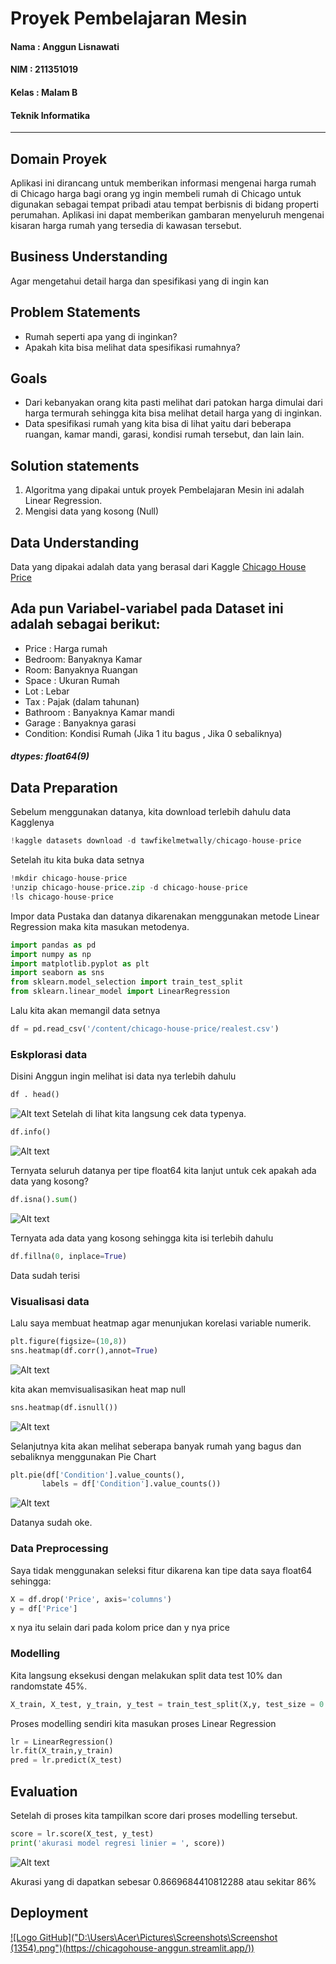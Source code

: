 # Proyek Pembelajaran Mesin
#### Nama : Anggun Lisnawati
#### NIM : 211351019
#### Kelas : Malam B
#### Teknik Informatika
---
## Domain Proyek
Aplikasi ini dirancang untuk memberikan informasi mengenai harga rumah di Chicago harga bagi orang yg ingin membeli rumah di Chicago untuk digunakan sebagai tempat pribadi atau tempat berbisnis di bidang properti perumahan. Aplikasi ini dapat memberikan gambaran menyeluruh mengenai kisaran harga rumah yang tersedia di kawasan tersebut.
## Business Understanding
Agar mengetahui detail harga dan spesifikasi yang di ingin kan 
## Problem Statements
- Rumah seperti apa yang di inginkan?
- Apakah kita bisa melihat data spesifikasi rumahnya?
## Goals
- Dari kebanyakan orang kita pasti melihat dari patokan harga dimulai dari harga termurah sehingga kita bisa melihat detail harga yang di inginkan.
- Data spesifikasi rumah yang kita bisa di lihat yaitu dari beberapa ruangan, kamar mandi, garasi, kondisi rumah tersebut, dan lain lain.
## Solution statements
1) Algoritma yang dipakai untuk proyek Pembelajaran Mesin ini adalah Linear Regression.
2) Mengisi data yang kosong (Null)
## Data Understanding
Data yang dipakai adalah data yang berasal dari Kaggle [Chicago House Price](https://www.kaggle.com/datasets/tawfikelmetwally/chicago-house-price/data) 
## Ada pun Variabel-variabel pada Dataset ini adalah sebagai berikut:
- Price : Harga rumah
- Bedroom: Banyaknya Kamar
- Room: Banyaknya Ruangan
- Space : Ukuran Rumah
- Lot : Lebar
- Tax : Pajak (dalam tahunan)
- Bathroom : Banyaknya Kamar mandi
- Garage : Banyaknya garasi
- Condition: Kondisi Rumah (Jika 1 itu bagus , Jika 0 sebaliknya)
##### dtypes: float64(9)
## Data Preparation
Sebelum menggunakan datanya, kita download terlebih dahulu data Kagglenya 
```py
!kaggle datasets download -d tawfikelmetwally/chicago-house-price
```
Setelah itu kita buka data setnya
```py
!mkdir chicago-house-price
!unzip chicago-house-price.zip -d chicago-house-price
!ls chicago-house-price
```
Impor data Pustaka dan datanya dikarenakan menggunakan metode Linear Regression maka kita masukan metodenya.
```py
import pandas as pd
import numpy as np
import matplotlib.pyplot as plt
import seaborn as sns
from sklearn.model_selection import train_test_split
from sklearn.linear_model import LinearRegression
```
Lalu kita akan memangil data setnya
``` py
df = pd.read_csv('/content/chicago-house-price/realest.csv')
```
### Eskplorasi data
Disini Anggun ingin melihat isi data nya terlebih dahulu
``` py
df . head()
```
![Alt text](head.png)
Setelah di lihat kita langsung cek data typenya.
``` py
df.info()
```
![Alt text](info.png)

Ternyata seluruh datanya per tipe float64 kita lanjut untuk cek apakah ada data yang kosong?
```py
df.isna().sum()
```
![Alt text](adanull.png)

Ternyata ada data yang kosong sehingga kita isi terlebih dahulu
```py
df.fillna(0, inplace=True)
```
Data sudah terisi 
### Visualisasi data
Lalu saya membuat heatmap agar menunjukan korelasi variable numerik.
```py
plt.figure(figsize=(10,8))
sns.heatmap(df.corr(),annot=True)
```
![Alt text](Heatmap.png)

kita akan memvisualisasikan heat map null

```py
sns.heatmap(df.isnull())
```
![Alt text](Heatmap.png)

Selanjutnya kita akan melihat seberapa banyak rumah yang bagus dan sebaliknya menggunakan Pie Chart
```py
plt.pie(df['Condition'].value_counts(),
       labels = df['Condition'].value_counts())
```
![Alt text](pie.png)

Datanya sudah oke.
### Data Preprocessing
Saya tidak menggunakan seleksi fitur dikarena kan tipe data saya float64 sehingga:
```py
X = df.drop('Price', axis='columns')
y = df['Price']
```
x nya itu selain dari pada kolom price dan y nya price
### Modelling
Kita langsung eksekusi dengan melakukan split data test 10% dan randomstate 45%.
```py
X_train, X_test, y_train, y_test = train_test_split(X,y, test_size = 0.1, random_state=45)
```
Proses modelling sendiri kita masukan proses Linear Regression
```py
lr = LinearRegression()
lr.fit(X_train,y_train)
pred = lr.predict(X_test)
```
## Evaluation
Setelah di proses kita tampilkan score dari proses modelling tersebut.
```py
score = lr.score(X_test, y_test)
print('akurasi model regresi linier = ', score))
```
![Alt text](akurasi.png)

Akurasi yang di dapatkan sebesar 0.8669684410812288 atau sekitar 86%

## Deployment
[![Logo GitHub]("D:\Users\Acer\Pictures\Screenshots\Screenshot (1354).png")(https://chicagohouse-anggun.streamlit.app/))]([https://github.com/](https://chicagohouse-anggun.streamlit.app/)https://chicagohouse-anggun.streamlit.app/)


